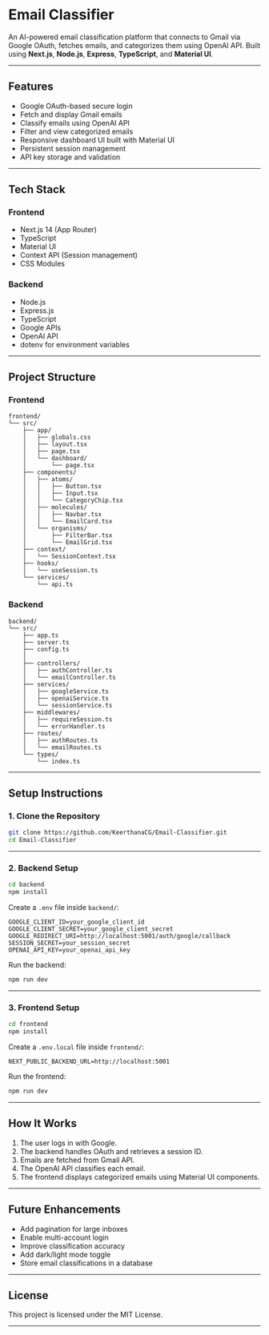 

# **Email Classifier**

An AI-powered email classification platform that connects to Gmail via Google OAuth, fetches emails, and categorizes them using OpenAI API.
Built using **Next.js**, **Node.js**, **Express**, **TypeScript**, and **Material UI**.

---

## **Features**

* Google OAuth-based secure login
* Fetch and display Gmail emails
* Classify emails using OpenAI API
* Filter and view categorized emails
* Responsive dashboard UI built with Material UI
* Persistent session management
* API key storage and validation

---

## **Tech Stack**

### **Frontend**

* Next.js 14 (App Router)
* TypeScript
* Material UI
* Context API (Session management)
* CSS Modules

### **Backend**

* Node.js
* Express.js
* TypeScript
* Google APIs
* OpenAI API
* dotenv for environment variables

---

## **Project Structure**

### **Frontend**

```
frontend/
└── src/
    ├── app/
    │   ├── globals.css
    │   ├── layout.tsx
    │   ├── page.tsx
    │   └── dashboard/
    │       └── page.tsx
    ├── components/
    │   ├── atoms/
    │   │   ├── Button.tsx
    │   │   ├── Input.tsx
    │   │   └── CategoryChip.tsx
    │   ├── molecules/
    │   │   ├── Navbar.tsx
    │   │   └── EmailCard.tsx
    │   └── organisms/
    │       ├── FilterBar.tsx
    │       └── EmailGrid.tsx
    ├── context/
    │   └── SessionContext.tsx
    ├── hooks/
    │   └── useSession.ts
    └── services/
        └── api.ts
```

### **Backend**

```
backend/
└── src/
    ├── app.ts
    ├── server.ts
    ├── config.ts
    │  
    ├── controllers/
    │   ├── authController.ts
    │   └── emailController.ts
    ├── services/
    │   ├── googleService.ts
    │   ├── openaiService.ts
    │   └── sessionService.ts
    ├── middlewares/
    │   ├── requireSession.ts
    │   └── errorHandler.ts
    ├── routes/
    │   ├── authRoutes.ts
    │   └── emailRoutes.ts
    └── types/
        └── index.ts
```

---

## **Setup Instructions**

### **1. Clone the Repository**

```bash
git clone https://github.com/KeerthanaCG/Email-Classifier.git
cd Email-Classifier
```

---

### **2. Backend Setup**

```bash
cd backend
npm install
```

Create a `.env` file inside `backend/`:

```
GOOGLE_CLIENT_ID=your_google_client_id
GOOGLE_CLIENT_SECRET=your_google_client_secret
GOOGLE_REDIRECT_URI=http://localhost:5001/auth/google/callback
SESSION_SECRET=your_session_secret
OPENAI_API_KEY=your_openai_api_key
```

Run the backend:

```bash
npm run dev
```

---

### **3. Frontend Setup**

```bash
cd frontend
npm install
```

Create a `.env.local` file inside `frontend/`:

```
NEXT_PUBLIC_BACKEND_URL=http://localhost:5001
```

Run the frontend:

```bash
npm run dev
```

---

## **How It Works**

1. The user logs in with Google.
2. The backend handles OAuth and retrieves a session ID.
3. Emails are fetched from Gmail API.
4. The OpenAI API classifies each email.
5. The frontend displays categorized emails using Material UI components.

---

## **Future Enhancements**

* Add pagination for large inboxes
* Enable multi-account login
* Improve classification accuracy
* Add dark/light mode toggle
* Store email classifications in a database

---

## **License**

This project is licensed under the MIT License.

---


